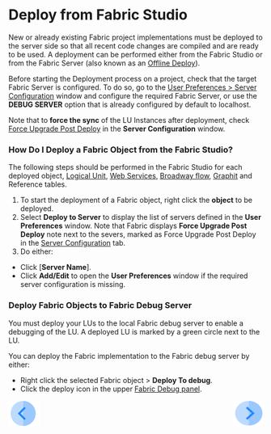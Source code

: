 # Deploy from Fabric Studio

New or already existing Fabric project implementations must be deployed to the server side so that all recent code changes are compiled and are ready to be used.
A deployment can be performed either from the Fabric Studio or from the Fabric Server (also known as an [Offline Deploy](/articles/16_deploy_fabric/03_offline_deploy.md)).

Before starting the Deployment process on a project, check that the target Fabric Server is configured. To do so, go to the [User Preferences > Server Configuration](/articles/04_fabric_studio/04_user_preferences.md#what-is-the-purpose-of-the-server-configuration-tab) window and configure the required Fabric Server, or use the  **DEBUG SERVER** option that is already configured by default to localhost.

Note that to **force the sync** of the LU Instances after deployment, check [Force Upgrade Post Deploy]((/articles/14_sync_LU_instance/02_sync_modes.md#fabric-studio-server-configuration---force-upgrade-post-deploy-checkbox) ) in the **Server Configuration** window.

### How Do I Deploy a Fabric Object from the Fabric Studio?  

The following steps should be performed in the Fabric Studio for each deployed object, [Logical Unit](/articles/03_logical_units/01_LU_overview.md), [Web Services](/articles/15_web_services_and_graphit/01_web_services_overview.md), [Broadway flow](/articles/19_Broadway/01_broadway_overview.md), [Graphit](/articles/15_web_services_and_graphit/17_Graphit/01_graphit_overview.md) and Reference tables.

1. To start the deployment of a Fabric object, right click the **object** to be deployed.
2. Select **Deploy to Server** to display the list of servers defined in the **User Preferences** window. Note that Fabric displays **Force Upgrade Post Deploy** note next to the severs, marked as Force Upgrade Post Deploy in the [Server Configuration](/articles/04_fabric_studio/04_user_preferences.md#what-is-the-purpose-of-the-server-configuration-tab) tab. 
3. Do either:

  - Click [**Server Name**].
  - Click **Add/Edit** to open the **User Preferences** window if the required server configuration is missing. 

### Deploy Fabric Objects to Fabric Debug Server

You must deploy your LUs to the local Fabric debug server to enable a debugging of the LU. A deployed LU is marked by a green circle next to the LU.

You can deploy the Fabric implementation to the Fabric debug server by either:

- Right click the selected Fabric object > **Deploy To debug**.
- Click the deploy icon in the upper [Fabric Debug panel](/articles/04_fabric_studio/01_UI_components_and_menus.md#fabric-studio-debug-panel).

[![Previous](/articles/images/Previous.png)](/articles/16_deploy_fabric/01_deploy_Fabric_project.md)[<img align="right" width="60" height="54" src="/articles/images/Next.png">](/articles/16_deploy_fabric/03_offline_deploy.md)
